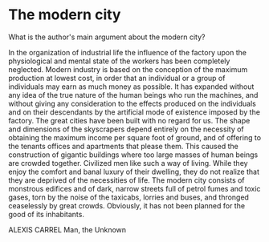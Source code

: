 # The modern city

What is the author's main argument about the modern city?

In the organization of industrial life the influence of the factory upon the physiological and mental state of the workers has been completely neglected. Modern industry is based on the conception of the maximum production at lowest cost, in order that an individual or a group of individuals may earn as much money as possible. It has expanded without any idea of the true nature of the human beings who run the machines, and without giving any consideration to the effects produced on the individuals and on their descendants by the artificial mode of existence imposed by the factory. The great cities have been built with no regard for us. The shape and dimensions of the skyscrapers depend entirely on the necessity of obtaining the maximum income per square foot of ground, and of offering to the tenants offices and apartments that please them. This caused the construction of gigantic buildings where too large masses of human beings are crowded together. Civilized men like such a way of living. While they enjoy the comfort and banal luxury of their dwelling, they do not realize that they are deprived of the necessities of life. The modern city consists of monstrous edifices and of dark, narrow streets full of petrol fumes and toxic gases, torn by the noise of the taxicabs, lorries and buses, and thronged ceaselessly by great crowds. Obviously, it has not been planned for the good of its inhabitants.

ALEXIS CARREL Man, the Unknown
